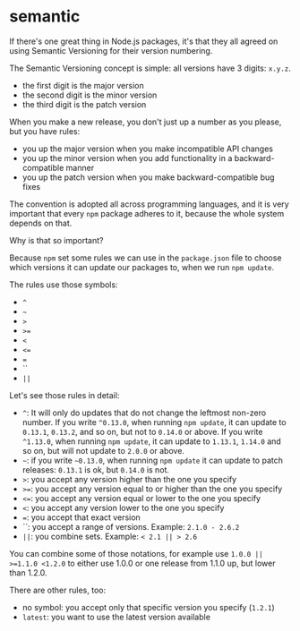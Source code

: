 # semantic

If there's one great thing in Node.js packages, it's that they all agreed on using Semantic Versioning for their version numbering.

The Semantic Versioning concept is simple: all versions have 3 digits: `x.y.z`.

- the first digit is the major version
- the second digit is the minor version
- the third digit is the patch version

When you make a new release, you don't just up a number as you please, but you have rules:

- you up the major version when you make incompatible API changes
- you up the minor version when you add functionality in a backward-compatible manner
- you up the patch version when you make backward-compatible bug fixes

The convention is adopted all across programming languages, and it is very important that every `npm` package adheres to it, because the whole system depends on that.

Why is that so important?

Because `npm` set some rules we can use in the `package.json` file to choose which versions it can update our packages to, when we run `npm update`.

The rules use those symbols:

- `^`
- `~`
- `>`
- `>=`
- `<`
- `<=`
- `=`
- ``
- `||`

Let's see those rules in detail:

- `^`: It will only do updates that do not change the leftmost non-zero number. If you write `^0.13.0`, when running `npm update`, it can update to `0.13.1`, `0.13.2`, and so on, but not to `0.14.0` or above. If you write `^1.13.0`, when running `npm update`, it can update to `1.13.1`, `1.14.0` and so on, but will not update to `2.0.0` or above.
- `~`: if you write `~0.13.0`, when running `npm update` it can update to patch releases: `0.13.1` is ok, but `0.14.0` is not.
- `>`: you accept any version higher than the one you specify
- `>=`: you accept any version equal to or higher than the one you specify
- `<=`: you accept any version equal or lower to the one you specify
- `<`: you accept any version lower to the one you specify
- `=`: you accept that exact version
- ``: you accept a range of versions. Example: `2.1.0 - 2.6.2`
- `||`: you combine sets. Example: `< 2.1 || > 2.6`

You can combine some of those notations, for example use `1.0.0 || >=1.1.0 <1.2.0` to either use 1.0.0 or one release from 1.1.0 up, but lower than 1.2.0.

There are other rules, too:

- no symbol: you accept only that specific version you specify (`1.2.1`)
- `latest`: you want to use the latest version available
